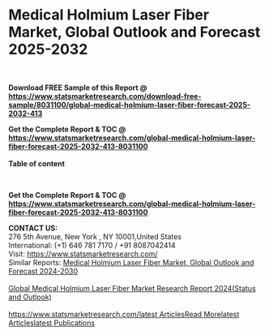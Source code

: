 <h1>Medical Holmium Laser Fiber Market, Global Outlook and Forecast 2025-2032</h1><br/><p><strong>Download FREE Sample of this Report @ <a href="https://www.statsmarketresearch.com/download-free-sample/8031100/global-medical-holmium-laser-fiber-forecast-2025-2032-413">https://www.statsmarketresearch.com/download-free-sample/8031100/global-medical-holmium-laser-fiber-forecast-2025-2032-413</a></strong></p><div><b>Get the Complete Report & TOC @ <a href="https://www.statsmarketresearch.com/global-medical-holmium-laser-fiber-forecast-2025-2032-413-8031100">https://www.statsmarketresearch.com/global-medical-holmium-laser-fiber-forecast-2025-2032-413-8031100</a></b></div><br><b>Table of content</b><p><br><div><b>Get the Complete Report & TOC @ <a href="https://www.statsmarketresearch.com/global-medical-holmium-laser-fiber-forecast-2025-2032-413-8031100">https://www.statsmarketresearch.com/global-medical-holmium-laser-fiber-forecast-2025-2032-413-8031100</a></b></div></p> <b>CONTACT US:</b><br>276 5th Avenue, New York , NY 10001,United States<br>International: (+1) 646 781 7170 / +91 8087042414<br>Visit: <a href="https://www.statsmarketresearch.com/">https://www.statsmarketresearch.com/</a><br>Similar Reports: <a href="https://www.statsmarketresearch.com/global-medical-holmium-laser-fiber-forecast-2025-2032-413-8031100">Medical Holmium Laser Fiber Market, Global Outlook and Forecast 2024-2030</a><br/><br/><a href="https://www.statsmarketresearch.com/global-medical-holmium-laser-fiber-forecast-2025-2032-413-8031100">Global Medical Holmium Laser Fiber Market Research Report 2024(Status and Outlook)</a><br/><br/><a href="https://gyeongbokgung.com">https://www.statsmarketresearch.com/</a><a href="https://hallyeomaritime.com">latest Articles</a><a href="https://jingwansa.com">Read More</a><a href=https://nguoiviet.jp/">latest Articles</a><a href="https://www.intelmarketresearch.com/">latest Publications</a>